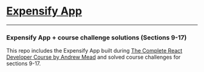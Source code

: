 # [Expensify App]()
---
### Expensify App + course challenge solutions (Sections 9-17)

This repo includes the Expensify App built during [The Complete React Developer Course by Andrew Mead](https://www.udemy.com/course/react-2nd-edition/) and solved course challenges for sections 9-17.